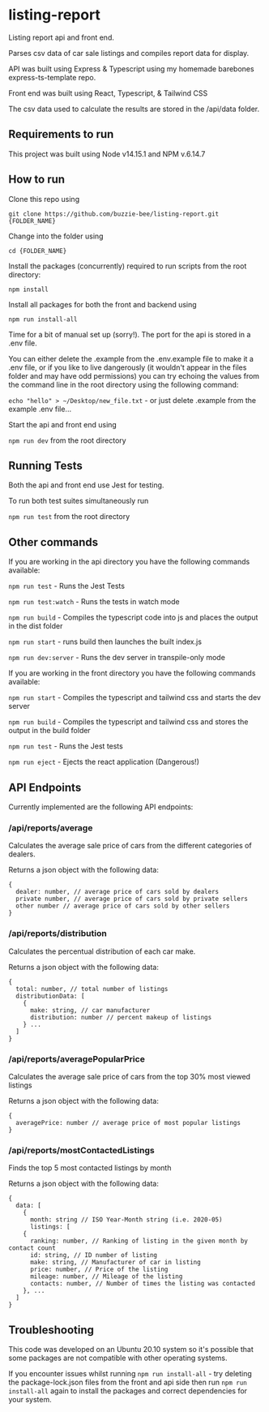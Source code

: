 # listing-report

Listing report api and front end.

Parses csv data of car sale listings and compiles report data for display.

API was built using Express & Typescript using my homemade barebones express-ts-template repo.

Front end was built using React, Typescript, & Tailwind CSS

The csv data used to calculate the results are stored in the /api/data folder.

## Requirements to run

This project was built using Node v14.15.1 and NPM v.6.14.7

## How to run

Clone this repo using

`git clone https://github.com/buzzie-bee/listing-report.git {FOLDER_NAME}`

Change into the folder using

`cd {FOLDER_NAME}`

Install the packages (concurrently) required to run scripts from the root directory:

`npm install`

Install all packages for both the front and backend using

`npm run install-all`

Time for a bit of manual set up (sorry!). The port for the api is stored in a .env file.

You can either delete the .example from the .env.example file to make it a .env file, or if you like to live dangerously (it wouldn't appear in the files folder and may have odd permissions) you can try echoing the values from the command line in the root directory using the following command:

`echo "hello" > ~/Desktop/new_file.txt` - or just delete .example from the example .env file...

Start the api and front end using

`npm run dev` from the root directory

## Running Tests

Both the api and front end use Jest for testing.

To run both test suites simultaneously run

`npm run test` from the root directory

## Other commands

If you are working in the api directory you have the following commands available:

`npm run test` - Runs the Jest Tests

`npm run test:watch` - Runs the tests in watch mode

`npm run build` - Compiles the typescript code into js and places the output in the dist folder

`npm run start` - runs build then launches the built index.js

`npm run dev:server` - Runs the dev server in transpile-only mode

If you are working in the front directory you have the following commands available:

`npm run start` - Compiles the typescript and tailwind css and starts the dev server

`npm run build` - Compiles the typescript and tailwind css and stores the output in the build folder

`npm run test` - Runs the Jest tests

`npm run eject` - Ejects the react application (Dangerous!)

## API Endpoints

Currently implemented are the following API endpoints:

### /api/reports/average

Calculates the average sale price of cars from the different categories of dealers.

Returns a json object with the following data:

```
{
  dealer: number, // average price of cars sold by dealers
  private number, // average price of cars sold by private sellers
  other number // average price of cars sold by other sellers
}
```

### /api/reports/distribution

Calculates the percentual distribution of each car make.

Returns a json object with the following data:

```
{
  total: number, // total number of listings
  distributionData: [
    {
      make: string, // car manufacturer
      distribution: number // percent makeup of listings
    } ...
  ]
}
```

### /api/reports/averagePopularPrice

Calculates the average sale price of cars from the top 30% most viewed listings

Returns a json object with the following data:

```
{
  averagePrice: number // average price of most popular listings
}
```

### /api/reports/mostContactedListings

Finds the top 5 most contacted listings by month

Returns a json object with the following data:

```
{
  data: [
    {
      month: string // ISO Year-Month string (i.e. 2020-05)
      listings: [
    {
      ranking: number, // Ranking of listing in the given month by contact count
      id: string, // ID number of listing
      make: string, // Manufacturer of car in listing
      price: number, // Price of the listing
      mileage: number, // Mileage of the listing
      contacts: number, // Number of times the listing was contacted
    }, ...
  ]
}
```

## Troubleshooting

This code was developed on an Ubuntu 20.10 system so it's possible that some packages are not compatible with other operating systems.

If you encounter issues whilst running `npm run install-all` - try deleting the package-lock.json files from the front and api side then run `npm run install-all` again to install the packages and correct dependencies for your system.
